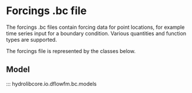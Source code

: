 # Forcings .bc file
The forcings .bc files contain forcing data for point locations,
for example time series input for a boundary condition. Various
quantities and function types are supported.

The forcings file is represented by the classes below.

## Model
::: hydrolibcore.io.dflowfm.bc.models
